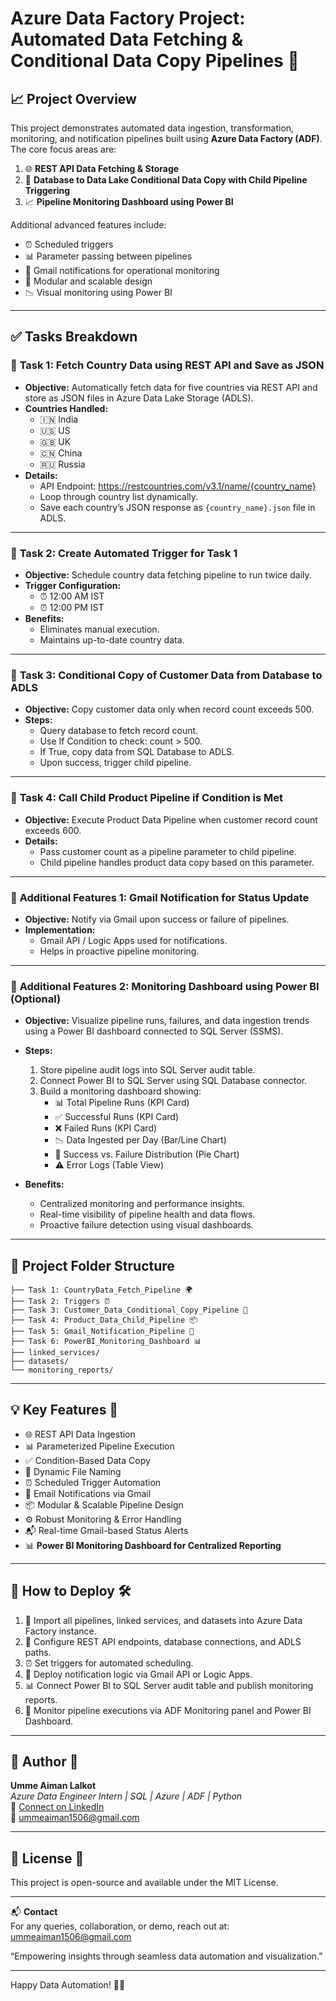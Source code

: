 # Azure Data Factory Project: Automated Data Fetching & Conditional Data Copy Pipelines 🚀

## 📈 Project Overview

This project demonstrates automated data ingestion, transformation, monitoring, and notification pipelines built using **Azure Data Factory (ADF)**. The core focus areas are:

1. 🌐 **REST API Data Fetching & Storage**
2. 📢 **Database to Data Lake Conditional Data Copy with Child Pipeline Triggering**
3. 📈 **Pipeline Monitoring Dashboard using Power BI**

Additional advanced features include:

* ⏰ Scheduled triggers
* 📊 Parameter passing between pipelines
* 📩 Gmail notifications for operational monitoring
* 📁 Modular and scalable design
* 📉 Visual monitoring using Power BI

---

## ✅ Tasks Breakdown

### 📌 **Task 1: Fetch Country Data using REST API and Save as JSON**

* **Objective:** Automatically fetch data for five countries via REST API and store as JSON files in Azure Data Lake Storage (ADLS).
* **Countries Handled:**
  * 🇮🇳 India
  * 🇺🇸 US
  * 🇬🇧 UK
  * 🇨🇳 China
  * 🇷🇺 Russia
* **Details:**
  * API Endpoint: https://restcountries.com/v3.1/name/{country_name}
  * Loop through country list dynamically.
  * Save each country’s JSON response as `{country_name}.json` file in ADLS.

---

### 📌 **Task 2: Create Automated Trigger for Task 1**

* **Objective:** Schedule country data fetching pipeline to run twice daily.
* **Trigger Configuration:**
  * ⏰ 12:00 AM IST
  * ⏰ 12:00 PM IST
* **Benefits:**
  * Eliminates manual execution.
  * Maintains up-to-date country data.

---

### 📌 **Task 3: Conditional Copy of Customer Data from Database to ADLS**

* **Objective:** Copy customer data only when record count exceeds 500.
* **Steps:**
  * Query database to fetch record count.
  * Use If Condition to check: count > 500.
  * If True, copy data from SQL Database to ADLS.
  * Upon success, trigger child pipeline.

---

### 📌 **Task 4: Call Child Product Pipeline if Condition is Met**

* **Objective:** Execute Product Data Pipeline when customer record count exceeds 600.
* **Details:**
  * Pass customer count as a pipeline parameter to child pipeline.
  * Child pipeline handles product data copy based on this parameter.

---

### 📌 **Additional Features 1: Gmail Notification for Status Update**

* **Objective:** Notify via Gmail upon success or failure of pipelines.
* **Implementation:**
  * Gmail API / Logic Apps used for notifications.
  * Helps in proactive pipeline monitoring.

---

### 📌 **Additional Features 2: Monitoring Dashboard using Power BI (Optional)**

* **Objective:** Visualize pipeline runs, failures, and data ingestion trends using a Power BI dashboard connected to SQL Server (SSMS).

* **Steps:**
  1. Store pipeline audit logs into SQL Server audit table.
  2. Connect Power BI to SQL Server using SQL Database connector.
  3. Build a monitoring dashboard showing:
     * 📊 Total Pipeline Runs (KPI Card)
     * ✅ Successful Runs (KPI Card)
     * ❌ Failed Runs (KPI Card)
     * 📉 Data Ingested per Day (Bar/Line Chart)
     * 🥧 Success vs. Failure Distribution (Pie Chart)
     * ⚠️ Error Logs (Table View)

* **Benefits:**
  * Centralized monitoring and performance insights.
  * Real-time visibility of pipeline health and data flows.
  * Proactive failure detection using visual dashboards.

---

## 📂 Project Folder Structure

```
├── Task 1: CountryData_Fetch_Pipeline 🌍
├── Task 2: Triggers ⏰
├── Task 3: Customer_Data_Conditional_Copy_Pipeline 📢
├── Task 4: Product_Data_Child_Pipeline 📦
├── Task 5: Gmail_Notification_Pipeline 📩
├── Task 6: PowerBI_Monitoring_Dashboard 📊
├── linked_services/
├── datasets/
└── monitoring_reports/
```

---

## 💡 Key Features 🌟

* 🌐 REST API Data Ingestion  
* 📊 Parameterized Pipeline Execution  
* ✅ Condition-Based Data Copy  
* 📂 Dynamic File Naming  
* ⏰ Scheduled Trigger Automation  
* 📩 Email Notifications via Gmail  
* 📦 Modular & Scalable Pipeline Design  
* ⚙️ Robust Monitoring & Error Handling  
* 📬 Real-time Gmail-based Status Alerts  
* 📊 **Power BI Monitoring Dashboard for Centralized Reporting**

---

## 📖 How to Deploy 🛠️

1. 🔁 Import all pipelines, linked services, and datasets into Azure Data Factory instance.
2. 🔧 Configure REST API endpoints, database connections, and ADLS paths.
3. ⏰ Set triggers for automated scheduling.
4. 📩 Deploy notification logic via Gmail API or Logic Apps.
5. 📊 Connect Power BI to SQL Server audit table and publish monitoring reports.
6. 🌟 Monitor pipeline executions via ADF Monitoring panel and Power BI Dashboard.

---

## 📧 Author 📇

**Umme Aiman Lalkot**  
*Azure Data Engineer Intern | SQL | Azure | ADF | Python*  
🔗 [Connect on LinkedIn](https://www.linkedin.com)  
📨 [ummeaiman1506@gmail.com](mailto:ummeaiman1506@gmail.com)

---

## 📙 License 📜

This project is open-source and available under the MIT License.

---

📬 **Contact**  
For any queries, collaboration, or demo, reach out at: [ummeaiman1506@gmail.com](mailto:ummeaiman1506@gmail.com)

“Empowering insights through seamless data automation and visualization.”

---

Happy Data Automation! 🚀🎉


